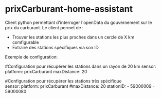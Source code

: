 # prixCarburant-home-assistant
Client python permettant d'interroger l'openData du gouvernement sur le prix du carburant.
Le client permet de :
 - Trouver les stations les plus proches dans un cercle de X km comfigurable
 - Extraire des stations spécifiques via son ID
 
 
Exemple de configuration:

#Configuration pour récupérer les stations dans un rayon de 20 km
sensor:
  platform: prixCarburant
  maxDistance: 20
  
#Configuration pour récupérer les stations très spécifique   
sensor:
  platform: prixCarburant
  #maxDistance: 20
  stationID:
    - 59000009
    - 59000080

